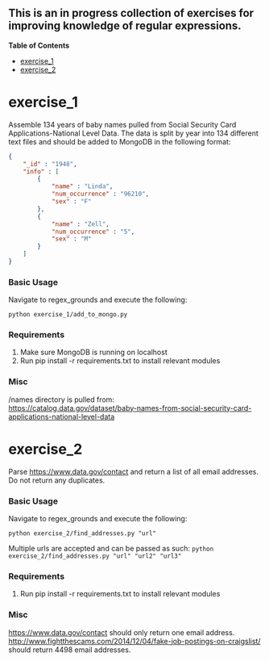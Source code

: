 This is an in progress collection of exercises for improving knowledge of regular expressions.
----------------------------------------------------------------------------------------------

**Table of Contents**

- [exercise_1](https://github.com/DJO3/regex_grounds/blob/master/readme.md#exercise_1)
- [exercise_2](https://github.com/DJO3/regex_grounds/blob/master/readme.md#exercise_2)


# exercise_1
Assemble 134 years of baby names pulled from Social Security Card Applications-National Level Data. The data is split by
year into 134 different text files and should be added to MongoDB in the following format:

```json
{
	"_id" : "1948",
	"info" : [
		{
			"name" : "Linda",
			"num_occurrence" : "96210",
			"sex" : "F"
		},
        {
			"name" : "Zell",
			"num_occurrence" : "5",
			"sex" : "M"
		}
	]
}
```

### Basic Usage 
Navigate to regex_grounds and execute the following:

`python exercise_1/add_to_mongo.py`

### Requirements  
1) Make sure MongoDB is running on localhost  
2) Run pip install -r requirements.txt to install relevant modules  

### Misc  
/names directory is pulled from:  
https://catalog.data.gov/dataset/baby-names-from-social-security-card-applications-national-level-data  


# exercise_2
Parse https://www.data.gov/contact and return a list of all email addresses. Do not return any duplicates. 

### Basic Usage 
Navigate to regex_grounds and execute the following:

`python exercise_2/find_addresses.py "url"`

Multiple urls are accepted and can be passed as such:
`python exercise_2/find_addresses.py "url" "url2" "url3"`

### Requirements
1) Run pip install -r requirements.txt to install relevant modules

### Misc  
https://www.data.gov/contact should only return one email address.  
http://www.fightthescams.com/2014/12/04/fake-job-postings-on-craigslist/ should return 4498 email addresses.  


